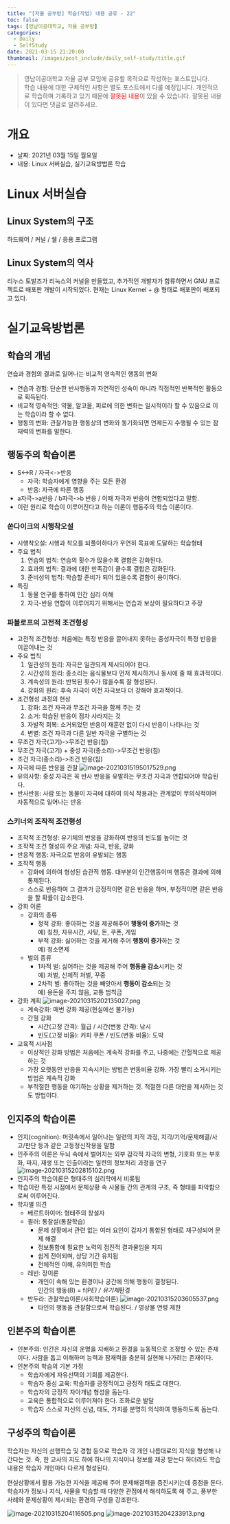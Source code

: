 ```yaml
---
title: "[자율 공부방] 학습(작업) 내용 공유 - 22"
toc: false
tags: [영남이공대학교, 자율 공부방]
categories:
  - Daily
  - SelfStudy
date: 2021-03-15 21:20:00
thumbnail: /images/post_include/daily_self-study/title.gif
---
```

> 영남이공대학교 자율 공부 모임에 공유할 목적으로 작성하는 포스트입니다.  
> 학습 내용에 대한 구체적인 사항은 별도 포스트에서 다룰 예정입니다.
> 개인적으로 학습하며 기록하고 있기 때문에 <font color='red'>잘못된 내용</font>이 있을 수 있습니다. 잘못된 내용이 있다면 댓글로 알려주세요.  

# 개요
* 날짜: 2021년 03월 15일 월요일
* 내용: Linux 서버실습, 실기교육방법론 학습

# Linux 서버실습
## Linux System의 구조
하드웨어 / 커널 / 쉘 / 응용 프로그램

## Linux System의 역사
리누스 토발즈가 리눅스의 커널을 만들었고, 추가적인 개발자가 합류하면서 GNU 프로젝트로 배포판 개발이 시작되었다. 현재는 Linux Kernel + @ 형태로 배포판이 배포되고 있다.

# 실기교육방법론
## 학습의 개념
연습과 경험의 결과로 일어나는 비교적 영속적인 행동의 변화
* 연습과 경험: 단순한 반사행동과 자연적인 성숙이 아니라 직접적인 반복적인 활동으로 획득된다.
* 비교적 영속적인: 약물, 알코올, 피로에 의한 변화는 일시적이라 할 수 있음으로 이는 학습이라 할 수 없다.
* 행동의 변화: 관찰가능한 행동상의 변화와 동기화되면 언제든지 수행될 수 있는 잠재력의 변화를 말한다.

## 행동주의 학습이론
* S<->R / 자극<->반응
    * 자극: 학습자에게 영향을 주는 모든 환경
    * 반응: 자극에 따른 행동
* a자극->a반응 / b자극->b 반응 / 이때 자극과 반응이 연합되었다고 말함.
* 이런 원리로 학습이 이루어진다고 하는 이론이 행동주의 학습 이론이다.

### 쏜다이크의 시행착오설
* 시행착오설: 시행과 착오를 되풀이하다가 우연히 목표에 도달하는 학습형태
* 주요 법칙
    1. 연습의 법칙: 연습의 횟수가 많을수록 결합은 강화된다.
    2. 효과의 법칙: 결과에 대한 만족감이 클수록 결합은 강화된다.
    3. 준비성의 법칙: 학습할 준비가 되어 있을수록 결합이 용이하다.
* 특징
    1. 동물 연구를 통하여 인간 심리 이해
    2. 자극-반응 연합이 이루어지기 위해서는 연습과 보상이 필요하다고 주장

### 파블로프의 고전적 조건형성
* 고전적 조건형성: 처음에는 특정 반응을 끌어내지 못하는 중성자극이 특정 반응을 이끌어내는 것
* 주요 법칙
    1. 일관성의 원리: 자극은 일관되게 제시되어야 한다.
    2. 시간성의 원리: 종소리는 음식물보다 먼저 제시하거나 동시에 줄 때 효과적이다.
    3. 계속성의 원리: 반복된 횟수가 많을수록 잘 형성된다.
    4. 강화의 원리: 후속 자극이 이전 자극보다 더 강해야 효과적이다.
* 조건형성 과정의 현상
    1. 강화: 조건 자극과 무조건 자극을 함께 주는 것
    2. 소거: 학습된 반응이 점차 사라지는 것
    3. 자발적 회복: 소거되었던 반응이 재훈련 없이 다시 반응이 나타나는 것
    4. 변별: 조건 자극과 다른 일반 자극을 구별하는 것
* 무조건 자극(고기)->무조건 반응(침)
* 무조건 자극(고기) + 중성 자극(종소리)->무조건 반응(침)
* 조건 자극(종소리)->조건 반응(침)
* 자극에 따른 반응을 관찰
    <img src="/images/post_include/daily_self-study/image-20210315195017529.png" alt="image-20210315195017529.png" />
* 유의사항: 중성 자극은 꼭 반사 반응을 유발하는 무조건 자극과 연합되어야 학습된다.
* 반사반응: 사람 또는 동물이 자극에 대하여 의식 작용과는 관계없이 무의식적이며 자동적으로 일어나는 반응

### 스키너의 조작적 조건형성
* 조작적 조건형성: 유기체의 반응을 강화하여 반응의 빈도를 높이는 것
* 조작적 조건 형성의 주요 개념: 자극, 반응, 강화
* 반응적 행동: 자극으로 반응이 유발되는 행동
* 조작적 행동
    * 강화에 의하여 형성된 습관적 행동. 대부분의 인간행동이며 행동은 결과에 의해 통제된다.
    * 스스로 반응하여 그 결과가 긍정적이면 같은 반응을 하며, 부정적이면 같은 반응을 할 확률이 감소한다.
* 강화 이론
    * 강화의 종류
        * 정적 강화: 좋아하는 것을 제공해주어 **행동이 증가**하는 것  
            예) 칭찬, 자유시간, 사탕, 돈, 쿠폰, 게임
        * 부적 강화: 싫어하는 것을 제거해 주어 **행동이 증가**하는 것  
            예) 청소면제
    * 벌의 종류
        * 1차적 벌: 싫어하는 것을 제공해 주어 **행동을 감소**시키는 것  
            예) 처벌, 신체적 처벌, 꾸중
        * 2차적 벌: 좋아하는 것을 빼앗아서 **행동이 감소**되는 것  
            예) 용돈을 주지 않음, 교통 범칙금
* 강화 계획
    <img src="/images/post_include/daily_self-study/image-20210315202135027.png" alt="image-20210315202135027.png" />
    * 계속강화: 매번 강화 제공(현실에선 불가능)
    * 간헐 강화
        * 시간(고정 간격): 월급 / 시간(변동 간격): 낚시
        * 빈도(고정 비율): 커피 쿠폰 / 빈도(변동 비율): 도박
* 교육적 시사점
    * 이상적인 강화 방법은 처음에는 계속적 강화를 주고, 나중에는 간헐적으로 제공하는 것
    * 가장 오랫동안 반응을 지속시키는 방법은 변동비율 강화. 가장 빨리 소거시키는 방법은 계속적 강화
    * 부적절한 행동을 야기하는 상황을 제거하는 것. 적절한 다른 대안을 제시하는 것도 방법이다.

## 인지주의 학습이론
* 인지(cognition): 머릿속에서 일어나는 일련의 지적 과정, 지각/기억/문제해결/사고/판단 등과 같은 고등정신작용을 말함
* 인주주의 이론은 두뇌 속에서 벌어지는 외부 감각적 자극의 변형, 기호화 또는 부호화, 파지, 재생 또는 인출이라는 일련의 정보처리 과정을 연구
  <img src="/images/post_include/daily_self-study/image-20210315202815102.png" alt="image-20210315202815102.png" />
* 인지주의 학습이론은 형태주의 심리학에서 비롯됨
* 학습이란 특정 시점에서 문제상황 속 사물들 간의 관계의 구조, 즉 형태를 파악함으로써 이루어진다.
* 학자별 의견
    * 베르트하이머: 형태주의 창설자
    * 쾰러: 통찰설(통찰학습)
        * 문제 상황에서 관련 없는 여러 요인이 갑자기 통합된 형태로 재구성되어 문제 해결
        * 정보통합에 필요한 노력의 점진적 결과물임을 지지
        * 쉽게 전이되며, 상당 기간 유지됨
        * 전체적인 이해, 유의미한 학습
    * 레빈: 장이론
        * 개인이 속해 있는 환경이나 공간에 의해 행동이 결정된다.  
            인간의 행동(B) = f(P*E) / 유기체*환경
    * 반두라: 관찰학습이론(사회학습이론)
        <img src="/images/post_include/daily_self-study/image-20210315203605537.png" alt="image-20210315203605537.png" />
        * 타인의 행동을 관찰함으로써 학습된다. / 영상물 연령 제한

## 인본주의 학습이론
* 인본주의: 인간은 자신의 운명을 지배하고 환경을 능동적으로 조정할 수 있는 존재이다. 사람을 돕고 이해하며 능력과 잠재력을 충분히 실현해 나가려는 존재이다.
* 인본주의 학습의 기본 가정
    * 학습자에게 자유선택의 기회를 제공한다.
    * 학습자 중심 교육: 학습자를 긍정적이고 긍정적 태도로 대한다.
    * 학습자의 긍정적 자아개념 형성을 돕는다.
    * 교육은 통합적으로 이루어져야 한다. 조화로운 발달
    * 학습자 스스로 자신의 신념, 태도, 가치를 분명히 의식하여 행동하도록 돕는다.

## 구성주의 학습이론
학습자는 자신의 선행학습 및 경험 등으로 학습자 각 개인 나름대로의 지식을 형성해 나간다는 것. 즉, 한 교사의 지도 하에 하나의 지식이나 정보를 제공 받는다 하더라도 학습내용은 학습자 개인마다 다르게 형성된다.

현실상황에서 활용 가능한 지식을 제공해 주어 문제해결력을 증진시키는데 중점을 둔다. 학습자가 정보나 지식, 사물을 학습할 때 다양한 관점에서 해석하도록 해 주고, 풍부한 사례와 문제상황이 제시되는 환경의 구성을 강조한다.

<img src="/images/post_include/daily_self-study/image-20210315204116505.png" alt="image-20210315204116505.png" />
<img src="/images/post_include/daily_self-study/image-20210315204233913.png" alt="image-20210315204233913.png" />